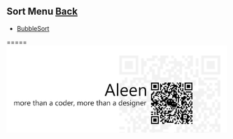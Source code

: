 ## Sort Menu	[Back](./../Algorithmn%20Menu.md.md)
* [BubbleSort](./BubbleSort/BubbleSort.md)


=====
<a href="http://aleen42.github.io/" target="_blank" ><img src="./../../pic/tail.gif"></a>
